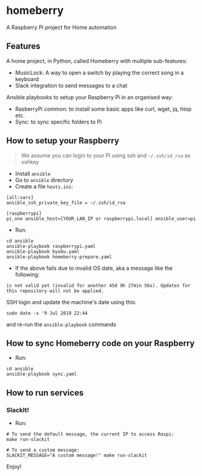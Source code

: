 # homeberry

A Raspberry Pi project for Home automation

## Features

A home project, in Python, called Homeberry with multiple sub-features:

- MusicLock: A way to open a switch by playing the correct song in a keyboard
- Slack integration to send messages to a chat

Ansible playbooks to setup your Raspberry Pi in an organised way:

- RasberryPi common: to install some basic apps like curl, wget, jq, htop etc.
- Sync: to sync specific folders to Pi

## How to setup your Raspberry

> We assume you can login to your Pi using ssh and `~/.ssh/id_rsa` as sshkey

- Install `ansible`
- Go to `ansible` directory
- Create a file `hosts.ini`:
```
[all:vars]
ansible_ssh_private_key_file = ~/.ssh/id_rsa

[raspberrypi]
pi_one ansible_host=[YOUR_LAN_IP or raspberrypi.local] ansible_user=pi
```
- Run:
```
cd ansible
ansible-playbook raspberrypi.yaml
ansible-playbook byobu.yaml
ansible-playbook homeberry-prepare.yaml
```
- If the above fails due to invalid OS date, aka a message like the following:
```
is not valid yet (invalid for another 45d 9h 27min 56s). Updates for this repository will not be applied.
```
SSH login and update the machine's date using this:
```
sudo date -s '9 Jul 2019 22:44
```
and re-run the `ansible-playbook` commands

## How to sync Homeberry code on your Raspberry

- Run:
```
cd ansible
ansible-playbook sync.yaml
```

## How to run services

### SlackIt!

- Run:
```
# To send the default message, the current IP to access Raspi:
make run-slackit

# To send a custom message:
SLACKIT_MESSAGE="A custom message!" make run-slackit
```

Enjoy!
